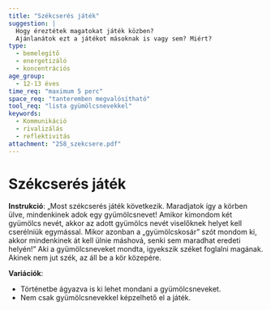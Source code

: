 ```yaml
---
title: "Székcserés játék"
suggestion: | 
  Hogy éreztétek magatokat játék közben? 
  Ajánlanátok ezt a játékot másoknak is vagy sem? Miért?
type:
  - bemelegítő
  - energetizáló
  - koncentrációs
age_group:
  - 12-13 éves
time_req: "maximum 5 perc"
space_req: "tanteremben megvalósítható"
tool_req: "lista gyümölcsnevekkel"
keywords: 
  - Kommunikáció
  - rivalizálás
  - reflektivitás
attachment: "258_szekcsere.pdf"
---
```


# Székcserés játék

**Instrukció**: „Most székcserés játék következik. Maradjatok így a körben ülve, mindenkinek adok egy gyümölcsnevet! Amikor kimondom két gyümölcs nevét, akkor az adott gyümölcs nevét viselőknek helyet kell cserélniük egymással. Mikor azonban a „gyümölcskosár” szót mondom ki, akkor mindenkinek át kell ülnie máshová, senki sem maradhat eredeti helyén!” Aki a gyümölcsneveket mondta, igyekszik széket foglalni magának. Akinek nem jut szék, az áll be a kör közepére.

 **Variációk**:

* Történetbe ágyazva is ki lehet mondani a gyümölcsneveket.
* Nem csak gyümölcsnevekkel képzelhető el a játék.
  
  
